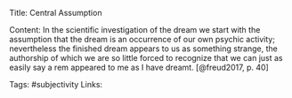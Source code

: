 Title: Central Assumption

Content:
In the scientific investigation of the dream we start with the assumption that the dream is an occurrence of our own psychic activity; nevertheless the finished dream appears to us as something strange, the authorship of which we are so little forced to recognize that we can just as easily say a rem appeared to me as I have dreamt. [@freud2017, p. 40]

Tags:
#subjectivity
Links:
